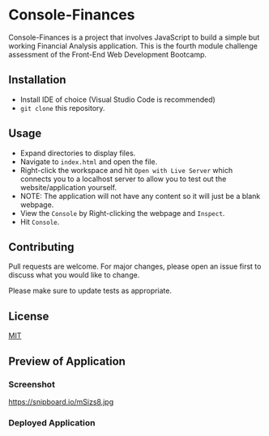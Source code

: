 # Console-Finances

Console-Finances is a project that involves JavaScript to build a simple but working Financial Analysis application. This is the fourth module challenge assessment of the Front-End Web Development Bootcamp. 

## Installation 

* Install IDE of choice (Visual Studio Code is recommended)
* `git clone` this repository.

## Usage

* Expand directories to display files.
* Navigate to `index.html` and open the file.
* Right-click the workspace and hit `Open with Live Server` which connects you to a localhost server to allow you to test out the website/application yourself.
* NOTE: The application will not have any content so it will just be a blank webpage.
* View the `Console` by Right-clicking the webpage and `Inspect`.
* Hit `Console`. 

## Contributing

Pull requests are welcome. For major changes, please open an issue first
to discuss what you would like to change.

Please make sure to update tests as appropriate.

## License

[MIT](https://choosealicense.com/licenses/mit/)

## Preview of Application

### Screenshot
https://snipboard.io/mSizs8.jpg

### Deployed Application
